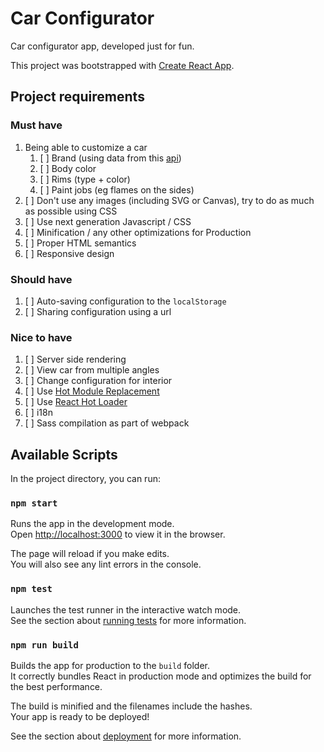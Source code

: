 # Car Configurator

Car configurator app, developed just for fun.

This project was bootstrapped with [Create React App](https://github.com/facebookincubator/create-react-app).

## Project requirements

### Must have

1. Being able to customize a car
    1. [ ] Brand (using data from this [api](https://car-api.firebaseio.com/rest.json))
    2. [ ] Body color
    3. [ ] Rims (type + color)
    4. [ ] Paint jobs (eg flames on the sides)
2. [ ] Don't use any images (including SVG or Canvas), try to do as much as possible using CSS
3. [ ] Use next generation Javascript / CSS
4. [ ] Minification / any other optimizations for Production
5. [ ] Proper HTML semantics
6. [ ] Responsive design

### Should have

1. [ ] Auto-saving configuration to the `localStorage`
2. [ ] Sharing configuration using a url

### Nice to have

1. [ ] Server side rendering
2. [ ] View car from multiple angles
3. [ ] Change configuration for interior
4. [ ] Use [Hot Module Replacement](https://webpack.js.org/concepts/hot-module-replacement/)
5. [ ] Use [React Hot Loader](https://github.com/gaearon/react-hot-loader)
6. [ ] i18n
7. [ ] Sass compilation as part of webpack

## Available Scripts

In the project directory, you can run:

### `npm start`

Runs the app in the development mode.<br>
Open [http://localhost:3000](http://localhost:3000) to view it in the browser.

The page will reload if you make edits.<br>
You will also see any lint errors in the console.

### `npm test`

Launches the test runner in the interactive watch mode.<br>
See the section about [running tests](#running-tests) for more information.

### `npm run build`

Builds the app for production to the `build` folder.<br>
It correctly bundles React in production mode and optimizes the build for the best performance.

The build is minified and the filenames include the hashes.<br>
Your app is ready to be deployed!

See the section about [deployment](#deployment) for more information.
